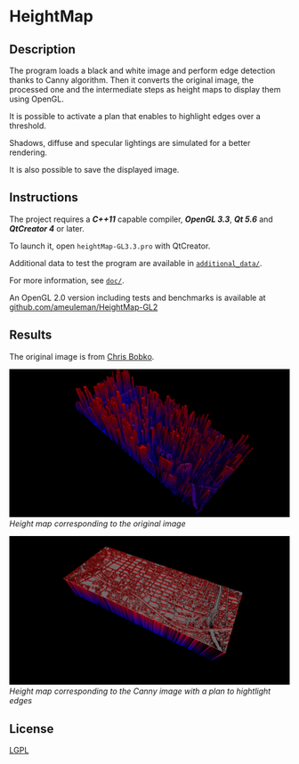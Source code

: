 # HeightMap

## Description
The program loads a black and white image and perform edge detection thanks to Canny algorithm. Then it converts the original image, the processed one and the intermediate steps as height maps to display them using OpenGL. 

It is possible to activate a plan that enables to highlight edges over a threshold. 

Shadows, diffuse and specular lightings are simulated for a better rendering.

It is also possible to save the displayed image.

## Instructions
The project requires a ***C++11*** capable compiler, ***OpenGL 3.3***, ***Qt 5.6*** and ***QtCreator 4*** or later.

To launch it, open `heightMap-GL3.3.pro` with QtCreator.

Additional data to test the program are available in [`additional_data/`](additional_data/).

For more information, see [`doc/`](doc/).

An OpenGL 2.0 version including tests and benchmarks is available at [github.com/ameuleman/HeightMap-GL2](https://github.com/ameuleman/HeightMap-GL2)

## Results

The original image is from [Chris Bobko](http://niotex.blogspot.kr/2011/09/chaos-complete.html#comment-form).

![raw](/results/city_raw.png)
*Height map corresponding to the original image*

![Canny](/results/city_canny.png)
*Height map corresponding to the Canny image with a plan to hightlight edges*

## License

[LGPL](http://www.gnu.org/licenses/licenses.en.html)
